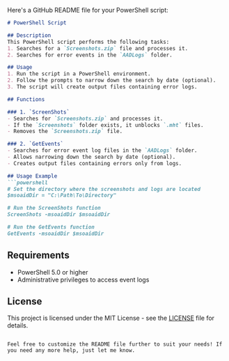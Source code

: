 Here's a GitHub README file for your PowerShell script:

```markdown
# PowerShell Script

## Description
This PowerShell script performs the following tasks:
1. Searches for a `Screenshots.zip` file and processes it.
2. Searches for error events in the `AADLogs` folder.

## Usage
1. Run the script in a PowerShell environment.
2. Follow the prompts to narrow down the search by date (optional).
3. The script will create output files containing error logs.

## Functions

### 1. `ScreenShots`
- Searches for `Screenshots.zip` and processes it.
- If the `Screenshots` folder exists, it unblocks `.mht` files.
- Removes the `Screenshots.zip` file.

### 2. `GetEvents`
- Searches for error event log files in the `AADLogs` folder.
- Allows narrowing down the search by date (optional).
- Creates output files containing errors only from logs.

## Usage Example
```powershell
# Set the directory where the screenshots and logs are located
$msoaidDir = "C:\Path\To\Directory"

# Run the ScreenShots function
ScreenShots -msoaidDir $msoaidDir

# Run the GetEvents function
GetEvents -msoaidDir $msoaidDir
```

## Requirements
- PowerShell 5.0 or higher
- Administrative privileges to access event logs

## License
This project is licensed under the MIT License - see the [LICENSE](LICENSE) file for details.
```

Feel free to customize the README file further to suit your needs! If you need any more help, just let me know.
